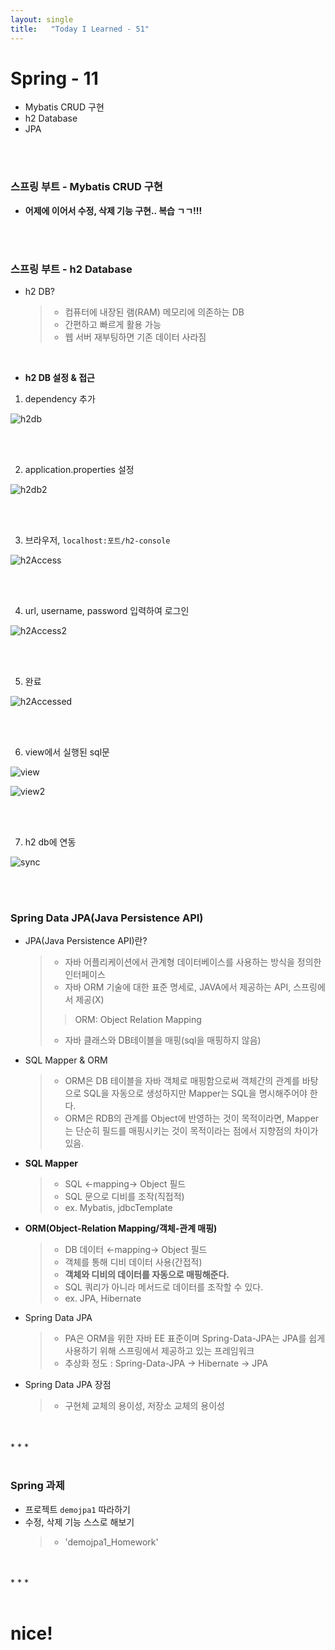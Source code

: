```yaml
---
layout: single
title:   "Today I Learned - 51"
---
```


# Spring - 11
  * Mybatis CRUD 구현
  * h2 Database
  * JPA

<br>
<br>

### 스프링 부트 - Mybatis CRUD 구현
  * **어제에 이어서 수정, 삭제 기능 구현.. 복습 ㄱㄱ!!!**

<br>
<br>

### 스프링 부트 - h2 Database
  * h2 DB?
    > * 컴퓨터에 내장된 램(RAM) 메모리에 의존하는 DB
    > * 간편하고 빠르게 활용 가능
    > * 웹 서버 재부팅하면 기존 데이터 사라짐

<br>

  * **h2 DB 설정 & 접근**

1. dependency 추가

![h2db](https://rightmemory1999.github.io/images/data0628/h2db.png)

<br>
<br>

2. application.properties 설정

![h2db2](https://rightmemory1999.github.io/images/data0628/h2db2.png)

<br>
<br>

3. 브라우저, `localhost:포트/h2-console`

![h2Access](https://rightmemory1999.github.io/images/data0628/h2Access.png)

<br>
<br>

4. url, username, password 입력하여 로그인

![h2Access2](https://rightmemory1999.github.io/images/data0628/h2Access2.png)

<br>
<br>

5. 완료

![h2Accessed](https://rightmemory1999.github.io/images/data0628/h2Accessed.png)

<br>
<br>

6. view에서 실행된 sql문

![view](https://rightmemory1999.github.io/images/data0628/view.png) <br>

![view2](https://rightmemory1999.github.io/images/data0628/view2.png)

<br>
<br>

7. h2 db에 연동

![sync](https://rightmemory1999.github.io/images/data0628/sync.png) <br>

<br>
<br>

### Spring Data JPA(Java Persistence API)
  * JPA(Java Persistence API)란?
    > * 자바 어플리케이션에서 관계형 데이터베이스를 사용하는 방식을 정의한 인터페이스
    > * 자바 ORM 기술에 대한 표준 명세로, JAVA에서 제공하는 API, 스프링에서 제공(X)
    >> ORM: Object Relation Mapping
    > * 자바 클래스와 DB테이블을 매핑(sql을 매핑하지 않음)

  * SQL Mapper & ORM
    > *  ORM은 DB 테이블을 자바 객체로 매핑함으로써 객체간의 관계를 바탕으로 SQL을 자동으로 생성하지만 Mapper는 SQL을 명시해주어야 한다.
    > *  ORM은 RDB의 관계를 Object에 반영하는 것이 목적이라면, Mapper는 단순히 필드를 매핑시키는 것이 목적이라는 점에서 지향점의 차이가 있음.

  * **SQL Mapper**
    > * SQL ←mapping→ Object 필드
    > * SQL 문으로 디비를 조작(직접적)
    > * ex. Mybatis, jdbcTemplate

  * **ORM(Object-Relation Mapping/객체-관계 매핑)**
    > * DB 데이터 ←mapping→ Object 필드
    > * 객체를 통해 디비 데이터 사용(간접적)
    > * **객체와 디비의 데이터를 자동으로 매핑해준다.**
    > * SQL 쿼리가 아니라 메서드로 데이터를 조작할 수 있다. 
    > * ex. JPA, Hibernate

  * Spring Data JPA
    > * PA은 ORM을 위한 자바 EE 표준이며 Spring-Data-JPA는 JPA를 쉽게 사용하기 위해 스프링에서 제공하고 있는 프레임워크
    > * 추상화 정도 : Spring-Data-JPA -> Hibernate -> JPA

  * Spring Data JPA 장점
    > * 구현체 교체의 용이성, 저장소 교체의 용이성

<br>
<br>
* * *
<br>
<br>

### Spring 과제
  * 프로젝트 `demojpa1` 따라하기
  * 수정, 삭제 기능 스스로 해보기
    > * 'demojpa1_Homework'

<br>
<br>
* * *
<br>
<br>

# nice!
